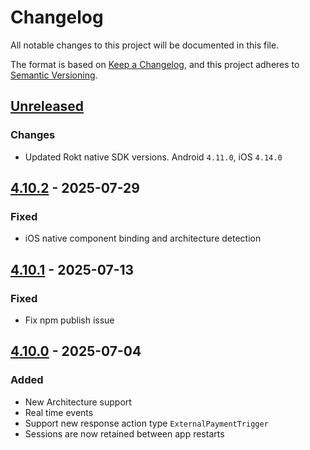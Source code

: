<!-- markdownlint-disable MD024 -->

# Changelog

All notable changes to this project will be documented in this file.

The format is based on [Keep a Changelog](https://keepachangelog.com/en/1.1.0/),
and this project adheres to [Semantic Versioning](https://semver.org/spec/v2.0.0.html).

## [Unreleased]

### Changes

- Updated Rokt native SDK versions. Android `4.11.0`, iOS `4.14.0`

## [4.10.2] - 2025-07-29

### Fixed

- iOS native component binding and architecture detection

## [4.10.1] - 2025-07-13

### Fixed

- Fix npm publish issue

## [4.10.0] - 2025-07-04

### Added

- New Architecture support
- Real time events
- Support new response action type `ExternalPaymentTrigger`
- Sessions are now retained between app restarts

[unreleased]: https://github.com/ROKT/rokt-sdk-react-native/compare/4.10.2...HEAD
[4.10.2]: https://github.com/ROKT/rokt-sdk-react-native/compare/4.10.1...4.10.2
[4.10.1]: https://github.com/ROKT/rokt-sdk-react-native/compare/4.10.0...4.10.1
[4.10.0]: https://github.com/ROKT/rokt-sdk-react-native/compare/600533ed8b451817a169d1bebb916b3dc1aab8ee...4.10.0
